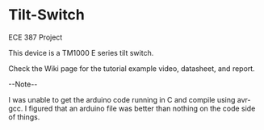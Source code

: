# Tilt-Switch

ECE 387 Project

This device is a TM1000 E series tilt switch.

Check the Wiki page for the tutorial example video, datasheet, and report.

--Note--

I was unable to get the arduino code running in C and compile using avr-gcc. I figured that an arduino file was better than nothing on the code side of things.
